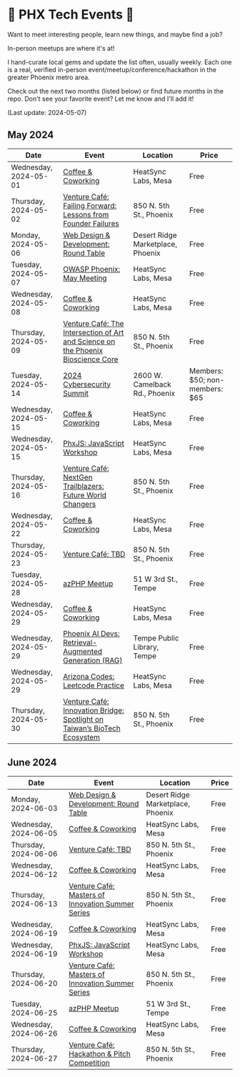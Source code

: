 # 🌵 PHX Tech Events 🌵

Want to meet interesting people, learn new things, and maybe find a job?

In-person meetups are where it's at!

I hand-curate local gems and update the list often, usually weekly. Each one is a real, verified in-person event/meetup/conference/hackathon in the greater Phoenix metro area.

Check out the next two months (listed below) or find future months in the repo. Don't see your favorite event? Let me know and I'll add it!

(Last update: 2024-05-07)

## May 2024

| Date | Event | Location | Price |
| ---- | ----- | -------- | ----- |
| Wednesday, 2024-05-01 |[Coffee & Coworking](https://www.meetup.com/coffee-and-coworking-east-valley/events/mclbhtygchbcb/) | HeatSync Labs, Mesa | Free |
| Thursday, 2024-05-02 |[Venture Café: Failing Forward: Lessons from Founder Failures](https://venturecafephoenix.org/event/failing-forward-lessons-from-founder-failures/) | 850 N. 5th St., Phoenix | Free |
| Monday, 2024-05-06 | [Web Design & Development: Round Table](https://www.meetup.com/webdesignersdevelopers/events/wdnrjtygchbjb/) | Desert Ridge Marketplace, Phoenix | Free |
| Tuesday, 2024-05-07 | [OWASP Phoenix: May Meeting](https://www.meetup.com/owasp-phoenix-chapter/events/300506523/) | HeatSync Labs, Mesa | Free |
| Wednesday, 2024-05-08 |[Coffee & Coworking](https://www.meetup.com/coffee-and-coworking-east-valley/events/mclbhtygchblb/) | HeatSync Labs, Mesa | Free |
| Thursday, 2024-05-09 |[Venture Café: The Intersection of Art and Science on the Phoenix Bioscience Core](https://venturecafephoenix.org/event/the-intersection-of-art-and-science-on-the-phoenix-bioscience-core/) | 850 N. 5th St., Phoenix | Free |
| Tuesday, 2024-05-14 | [2024 Cybersecurity Summit](https://www.aztechcouncil.org/event/2024-cybersecurity-summit/) | 2600 W. Camelback Rd., Phoenix | Members: $50; non-members: $65 |
| Wednesday, 2024-05-15 |[Coffee & Coworking](https://www.meetup.com/coffee-and-coworking-east-valley/events/mclbhtygchbtb/) | HeatSync Labs, Mesa | Free |
| Wednesday, 2024-05-15 | [PhxJS: JavaScript Workshop](https://www.meetup.com/phoenix-javascript/events/gnxcktygchbtb/) | HeatSync Labs, Mesa | Free |
| Thursday, 2024-05-16 |[Venture Café: NextGen Trailblazers: Future World Changers](https://venturecafephoenix.org/event/nextgen-trailblazers-future-world-changers/) | 850 N. 5th St., Phoenix | Free |
| Wednesday, 2024-05-22 |[Coffee & Coworking](https://www.meetup.com/coffee-and-coworking-east-valley/events/mclbhtygchbdc/) | HeatSync Labs, Mesa | Free |
| Thursday, 2024-05-23 |[Venture Café: TBD](https://venturecafephoenix.org/) | 850 N. 5th St., Phoenix | Free |
| Tuesday, 2024-05-28 | [azPHP Meetup](https://www.meetup.com/azphpug/events/mgffhtygchblc/) | 51 W 3rd St., Tempe | Free |
| Wednesday, 2024-05-29 |[Coffee & Coworking](https://www.meetup.com/coffee-and-coworking-east-valley/events/mclbhtygchbmc/) | HeatSync Labs, Mesa | Free |
| Wednesday, 2024-05-29 |[Phoenix AI Devs: Retrieval-Augmented Generation (RAG)](https://www.meetup.com/phx-ai-devs/events/299216316/) | Tempe Public Library, Tempe | Free |
| Wednesday, 2024-05-29 | [Arizona Codes: Leetcode Practice](https://www.meetup.com/arizona-codes/events/300890765/) | HeatSync Labs, Mesa | Free |
| Thursday, 2024-05-30 |[Venture Café: Innovation Bridge: Spotlight on Taiwan’s BioTech Ecosystem](https://venturecafephoenix.org/event/innovation-bridge-spotlight-on-taiwans-biotech-ecosystem/) | 850 N. 5th St., Phoenix | Free |


## June 2024

| Date | Event | Location | Price |
| ---- | ----- | -------- | ----- |
| Monday, 2024-06-03 | [Web Design & Development: Round Table](https://www.meetup.com/webdesignersdevelopers/events/wdnrjtygcjbfb/) | Desert Ridge Marketplace, Phoenix | Free |
| Wednesday, 2024-06-05 |[Coffee & Coworking](https://www.meetup.com/coffee-and-coworking-east-valley/events/wbmfltygcjbhb/) | HeatSync Labs, Mesa | Free |
| Thursday, 2024-06-06 |[Venture Café: TBD](https://venturecafephoenix.org/) | 850 N. 5th St., Phoenix | Free |
| Wednesday, 2024-06-12 |[Coffee & Coworking](https://www.meetup.com/coffee-and-coworking-east-valley/events/wbmfltygcjbqb/) | HeatSync Labs, Mesa | Free |
| Thursday, 2024-06-13 |[Venture Café: Masters of Innovation Summer Series](https://venturecafephoenix.org/event/masters-of-innovation-summer-series-2/) | 850 N. 5th St., Phoenix | Free |
| Wednesday, 2024-06-19 |[Coffee & Coworking](https://www.meetup.com/coffee-and-coworking-east-valley/events/wbmfltygcjbzb/) | HeatSync Labs, Mesa | Free |
| Wednesday, 2024-06-19 | [PhxJS: JavaScript Workshop](https://www.meetup.com/phoenix-javascript/events/gnxcktygcjbzb/) | HeatSync Labs, Mesa | Free |
| Thursday, 2024-06-20 |[Venture Café: Masters of Innovation Summer Series](https://venturecafephoenix.org/event/masters-of-innovation-summer-series-3/) | 850 N. 5th St., Phoenix | Free |
| Tuesday, 2024-06-25 | [azPHP Meetup](https://www.meetup.com/azphpug/events/mgffhtygcjbhc/) | 51 W 3rd St., Tempe | Free |
| Wednesday, 2024-06-26 |[Coffee & Coworking](https://www.meetup.com/coffee-and-coworking-east-valley/events/wbmfltygcjbjc/) | HeatSync Labs, Mesa | Free |
| Thursday, 2024-06-27 |[Venture Café: Hackathon & Pitch Competition](https://venturecafephoenix.org/event/thursday-gathering-hackathon-pitch-competition-w-the-city-of-phoenix/) | 850 N. 5th St., Phoenix | Free |
